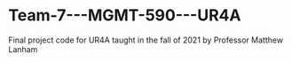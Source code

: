 # Team-7---MGMT-590---UR4A
Final project code for UR4A taught in the fall of 2021 by Professor Matthew Lanham
